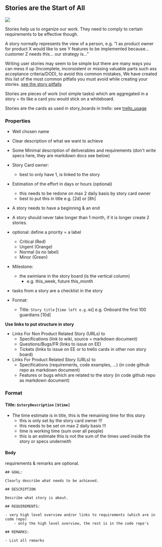 ## Stories are the Start of All

![](https://images.unsplash.com/photo-1456324504439-367cee3b3c32?ixlib=rb-0.3.5&s=45160e59ac36a57dce0ec249a7b75161&auto=format&fit=crop&w=1350&q=80)


Stories help us to organize our work. They need to comply to certain requirements to be effective though.

A story normally represents the view of a person, e.g. "I as product owner for product X would like to see Y features to be implemented because... customer Z needs this... our strategy is..."

Writing user stories may seem to be simple but there are many ways you can mess it up (Incomplete, inconsistent or missing valuable parts such ass acceptance criteria/DOD), to avoid this common mistakes, We have created this list of the most common pitfalls you must avoid while creating your stories.  [see the story pitfalls](story_pitfalls.md)

Stories are pieces of work (not simple tasks) which are aggregated in a story = its like a card you would stick on a whiteboard.

Stories are the cards as used in story_boards in trello: see [trello_usage](trello_usage.md)

### Properties

- Well chosen name
- Clear description of what we want to achieve
- Some Minimal description of deliverables and requirements (don't write specs here, they are markdown docs see below)
- Story Card owner:
    - best to only have 1, is linked to the story
- Estimation of the effort in days or hours (optional)
    - this needs to be redone on max 2 daily basis by story card owner
    - best to put this in title e.g. [2d] or [8h]
- A story needs to have a beginning & an end
- A story should never take longer than 1 month, if it is longer create 2 stories.

- optional: define a priority = a label
    - Critical (Red)
    - Urgent (Orange)
    - Normal (is no label)
    - Minor (Green)

- Milestone: 
    - the swimlane in the story board (is the vertical column) 
        - e.g. this_week, future this_month

- tasks from a story are a checklist in the story

- Format:
	- Title: ```Story title``` [```time left e.g.4d```] e.g. Onboard the first 100 guardians [10d]



**Use links to put structure in story**

- Links For Non Product Related Story (URLs) to
    - Specifications (link to wiki, source = markdown document)
    - Questions/Bugs/FR (links to issue on EE)
    - Tickets (links to issue on EE or to trello cards in other non story board)
- Links For Product Related Story (URLs)  to
    - Specifications (requirements, code examples, ...) (in code github repo as markdown document)
    - Features or bugs which are related to the story (in code github repo as markdown document)

### Format

#### Title: ```$storyDescription``` ```[$time]```

- The time estimate is in title, this is the remaining time for this story
    - this is only set by the story card owner !!!
    - this needs to be set on max 2 daily basis !!!
    - time is working time (sum over all people)
    - this is an estimate this is not the sum of the times used inside the story or specs underneith

#### Body

requirements & remarks are optional.


```
## GOAL:

Clearly describe what needs to be achieved.

## DESCRIPTION

Describe what story is about.

## REQUIREMENTS:

- very high level overview and/or links to requirements (which are in code repo)
    - only the high level overview, the rest is in the code repo's

## REMARKS:

- List all remarks
 
```

